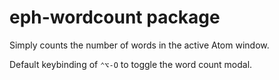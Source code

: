 # eph-wordcount package

Simply counts the number of words in the active Atom window.

Default keybinding of `⌃⌥-O` to toggle the word count modal.
